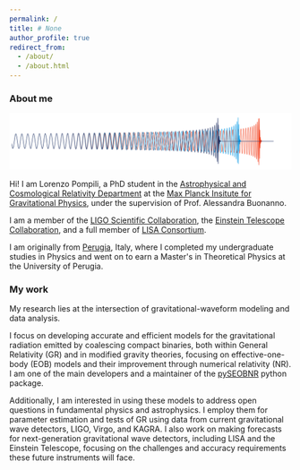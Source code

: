 ```yaml
---
permalink: /
title: # None
author_profile: true
redirect_from: 
  - /about/
  - /about.html
---
```


### About me

![image info](./pictures/pic.png)

Hi! I am Lorenzo Pompili, a PhD student in the [Astrophysical and Cosmological Relativity Department](https://www.aei.mpg.de/astro-cosmo-rel) at the [Max Planck Insitute for Gravitational Physics](https://www.aei.mpg.de/), under the supervision of Prof. Alessandra Buonanno. 

I am a member of the [LIGO Scientific Collaboration](https://www.ligo.org/), the [Einstein Telescope Collaboration](https://www.et-gw.eu/index.php), and a full member of [LISA Consortium](https://www.lisamission.org/).

I am originally from [Perugia](https://en.wikipedia.org/wiki/Perugia), Italy, where I completed my undergraduate studies in Physics and went on to earn a Master's in Theoretical Physics at the University of Perugia. 

### My work

My research lies at the intersection of gravitational-waveform modeling and data analysis. 

I focus on developing accurate and efficient models for the gravitational radiation emitted by coalescing compact binaries, both within General Relativity (GR) and in modified gravity theories, focusing on effective-one-body (EOB) models and their improvement through numerical relativity (NR). I am one of the main developers and a maintainer of the [pySEOBNR](https://git.ligo.org/waveforms/software/pyseobnr) python package.

Additionally, I am interested in using these models to address open questions in fundamental physics and astrophysics. I employ them for parameter estimation and tests of GR using data from current gravitational wave detectors, LIGO, Virgo, and KAGRA. I also work on making forecasts for next-generation gravitational wave detectors, including LISA and the Einstein Telescope, focusing on the challenges and accuracy requirements these future instruments will face.
